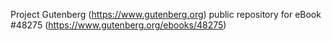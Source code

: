 Project Gutenberg (https://www.gutenberg.org) public repository for
eBook #48275 (https://www.gutenberg.org/ebooks/48275)

